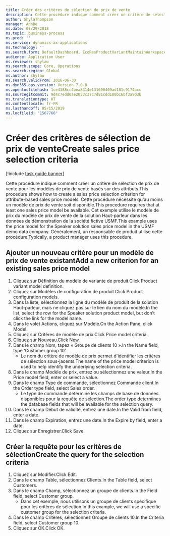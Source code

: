 ```yaml
---
title: Créer des critères de sélection de prix de vente
description: Cette procédure indique comment créer un critère de sélection de prix de vente pour les modèles de prix de vente basés sur des attributs.
author: ShylaThompson
manager: AnnBe
ms.date: 08/29/2018
ms.topic: business-process
ms.prod: ''
ms.service: dynamics-ax-applications
ms.technology: ''
ms.search.form: DefaultDashboard, EcoResProductVariantMaintainWorkspace, PCProductConfigurationModelListPage, PCPriceModelSelectionCriteria, SysQueryForm, SysQueryTableLookUp, SysQueryFieldLookUp
audience: Application User
ms.reviewer: shylaw
ms.search.scope: Core, Operations
ms.search.region: Global
ms.author: shylaw
ms.search.validFrom: 2016-06-30
ms.dyn365.ops.version: Version 7.0.0
ms.openlocfilehash: 1ce4388cc4bea8314e131690409ad181c9174bcc
ms.sourcegitcommit: 9d4c7edd0ae2053c37c7d81cdd180b16bf3a9d3b
ms.translationtype: HT
ms.contentlocale: fr-FR
ms.lasthandoff: 05/15/2019
ms.locfileid: "1567766"
---
```

# <a name="create-sales-price-selection-criteria"></a><span data-ttu-id="97399-103">Créer des critères de sélection de prix de vente</span><span class="sxs-lookup"><span data-stu-id="97399-103">Create sales price selection criteria</span></span>

[!include [task guide banner](../../includes/task-guide-banner.md)]

<span data-ttu-id="97399-104">Cette procédure indique comment créer un critère de sélection de prix de vente pour les modèles de prix de vente basés sur des attributs.</span><span class="sxs-lookup"><span data-stu-id="97399-104">This procedure shows how to create a sales price selection criterion for attribute-based sales price models.</span></span> <span data-ttu-id="97399-105">Cette procédure nécessite qu'au moins un modèle de prix de vente soit disponible.</span><span class="sxs-lookup"><span data-stu-id="97399-105">This procedure requires that at least one sales price model be available.</span></span> <span data-ttu-id="97399-106">Cet exemple utilise le modèle de prix du modèle de prix de vente de la solution Haut-parleur dans les données de démonstration de la société fictive USMF.</span><span class="sxs-lookup"><span data-stu-id="97399-106">This example uses the price model for the Speaker solution sales price model in the USMF demo data company.</span></span> <span data-ttu-id="97399-107">Généralement, un responsable de produit utilise cette procédure.</span><span class="sxs-lookup"><span data-stu-id="97399-107">Typically, a product manager uses this procedure.</span></span>


## <a name="add-a-new-criterion-for-an-existing-sales-price-model"></a><span data-ttu-id="97399-108">Ajouter un nouveau critère pour un modèle de prix de vente existant</span><span class="sxs-lookup"><span data-stu-id="97399-108">Add a new criterion for an existing sales price model</span></span>
1. <span data-ttu-id="97399-109">Cliquez sur Définition du modèle de variante de produit.</span><span class="sxs-lookup"><span data-stu-id="97399-109">Click Product variant model definition.</span></span>
2. <span data-ttu-id="97399-110">Cliquez sur Modèles de configuration de produit.</span><span class="sxs-lookup"><span data-stu-id="97399-110">Click Product configuration models.</span></span>
3. <span data-ttu-id="97399-111">Dans la liste, sélectionnez la ligne du modèle de produit de la solution Haut-parleur, mais ne cliquez pas sur le lien du nom du modèle.</span><span class="sxs-lookup"><span data-stu-id="97399-111">In the list, select the row for the Speaker solution product model, but don’t click the link for the model name.</span></span>
4. <span data-ttu-id="97399-112">Dans le volet Actions, cliquez sur Modèle.</span><span class="sxs-lookup"><span data-stu-id="97399-112">On the Action Pane, click Model.</span></span>
5. <span data-ttu-id="97399-113">Cliquez sur Critères de modèle de prix.</span><span class="sxs-lookup"><span data-stu-id="97399-113">Click Price model criteria.</span></span>
6. <span data-ttu-id="97399-114">Cliquez sur Nouveau.</span><span class="sxs-lookup"><span data-stu-id="97399-114">Click New.</span></span>
7. <span data-ttu-id="97399-115">Dans le champ Nom, tapez « Groupe de clients 10 ».</span><span class="sxs-lookup"><span data-stu-id="97399-115">In the Name field, type ‘Customer group 10’.</span></span>
    * <span data-ttu-id="97399-116">Le nom du critère de modèle de prix permet d'identifier les critères de sélection sous-jacents.</span><span class="sxs-lookup"><span data-stu-id="97399-116">The name of the price model criterion is used to help identify the underlying selection criteria.</span></span>  
8. <span data-ttu-id="97399-117">Dans le champ Modèle de prix, entrez ou sélectionnez une valeur.</span><span class="sxs-lookup"><span data-stu-id="97399-117">In the Price model field, enter or select a value.</span></span>
9. <span data-ttu-id="97399-118">Dans le champ Type de commande, sélectionnez Commande client.</span><span class="sxs-lookup"><span data-stu-id="97399-118">In the Order type field, select Sales order.</span></span>
    * <span data-ttu-id="97399-119">Le type de commande détermine les champs de base de données disponibles pour la requête de sélection.</span><span class="sxs-lookup"><span data-stu-id="97399-119">The order type determines the database fields that will be available for the selection query.</span></span>  
10. <span data-ttu-id="97399-120">Dans le champ Début de validité, entrez une date.</span><span class="sxs-lookup"><span data-stu-id="97399-120">In the Valid from field, enter a date.</span></span>
11. <span data-ttu-id="97399-121">Dans le champ Expiration, entrez une date.</span><span class="sxs-lookup"><span data-stu-id="97399-121">In the Expire by field, enter a date.</span></span>
12. <span data-ttu-id="97399-122">Cliquez sur Enregistrer.</span><span class="sxs-lookup"><span data-stu-id="97399-122">Click Save.</span></span>

## <a name="create-the-query-for-the-selection-criteria"></a><span data-ttu-id="97399-123">Créer la requête pour les critères de sélection</span><span class="sxs-lookup"><span data-stu-id="97399-123">Create the query for the selection criteria</span></span>
1. <span data-ttu-id="97399-124">Cliquez sur Modifier.</span><span class="sxs-lookup"><span data-stu-id="97399-124">Click Edit.</span></span>
2. <span data-ttu-id="97399-125">Dans le champ Table, sélectionnez Clients.</span><span class="sxs-lookup"><span data-stu-id="97399-125">In the Table field, select Customers.</span></span> 
3. <span data-ttu-id="97399-126">Dans le champ Champ, sélectionnez un groupe de clients.</span><span class="sxs-lookup"><span data-stu-id="97399-126">In the Field field, select Customer group.</span></span>
    * <span data-ttu-id="97399-127">Dans cet exemple, nous utilisons un groupe de clients spécifique pour les critères de sélection.</span><span class="sxs-lookup"><span data-stu-id="97399-127">In this example, we will use a specific customer group for the selection criteria.</span></span>  
4. <span data-ttu-id="97399-128">Dans le champ Critères, sélectionnez Groupe de clients 10.</span><span class="sxs-lookup"><span data-stu-id="97399-128">In the Criteria field, select Customer group 10.</span></span> 
5. <span data-ttu-id="97399-129">Cliquez sur OK.</span><span class="sxs-lookup"><span data-stu-id="97399-129">Click OK.</span></span>

